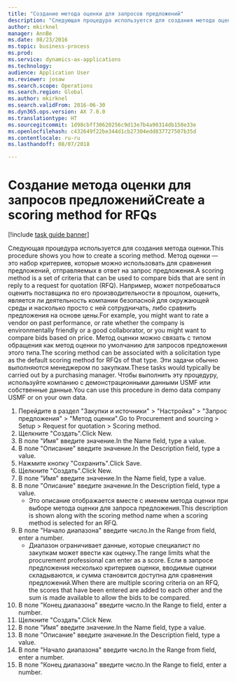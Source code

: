 ```yaml
--- 
title: "Создание метода оценки для запросов предложений"
description: "Следующая процедура используется для создания метода оценки."
author: mkirknel
manager: AnnBe
ms.date: 08/23/2016
ms.topic: business-process
ms.prod: 
ms.service: dynamics-ax-applications
ms.technology: 
audience: Application User
ms.reviewer: josaw
ms.search.scope: Operations
ms.search.region: Global
ms.author: mkirknel
ms.search.validFrom: 2016-06-30
ms.dyn365.ops.version: AX 7.0.0
ms.translationtype: HT
ms.sourcegitcommit: 1d98cbff30620256c9d13e7b4a90314db150e33e
ms.openlocfilehash: c432649f22be344d1cb27304edd837727507b35d
ms.contentlocale: ru-ru
ms.lasthandoff: 08/07/2018

---
```

# <a name="create-a-scoring-method-for-rfqs"></a><span data-ttu-id="aa501-103">Создание метода оценки для запросов предложений</span><span class="sxs-lookup"><span data-stu-id="aa501-103">Create a scoring method for RFQs</span></span>

[!include [task guide banner](../../includes/task-guide-banner.md)]

<span data-ttu-id="aa501-104">Следующая процедура используется для создания метода оценки.</span><span class="sxs-lookup"><span data-stu-id="aa501-104">This procedure shows you how to create a scoring method.</span></span> <span data-ttu-id="aa501-105">Метод оценки — это набор критериев, которые можно использовать для сравнения предложений, отправляемых в ответ на запрос предложения.</span><span class="sxs-lookup"><span data-stu-id="aa501-105">A scoring method is a set of criteria that can be used to compare bids that are sent in reply to a request for quotation (RFQ).</span></span> <span data-ttu-id="aa501-106">Например, может потребоваться оценить поставщика по его производительности в прошлом, оценить, является ли деятельность компании безопасной для окружающей среды и насколько просто с ней сотрудничать, либо сравнить предложения на основе цены.</span><span class="sxs-lookup"><span data-stu-id="aa501-106">For example, you might want to rate a vendor on past performance, or rate whether the company is environmentally friendly or a good collaborator, or you might want to compare bids based on price.</span></span> <span data-ttu-id="aa501-107">Метод оценки можно связать с типом обращения как метод оценки по умолчанию для запросов предложения этого типа.</span><span class="sxs-lookup"><span data-stu-id="aa501-107">The scoring method can be associated with a solicitation type as the default scoring method for RFQs of that type.</span></span> <span data-ttu-id="aa501-108">Эти задачи обычно выполняются менеджером по закупкам.</span><span class="sxs-lookup"><span data-stu-id="aa501-108">These tasks would typically be carried out by a purchasing manager.</span></span> <span data-ttu-id="aa501-109">Чтобы выполнить эту процедуру, используйте компанию с демонстрационными данными USMF или собственные данные.</span><span class="sxs-lookup"><span data-stu-id="aa501-109">You can use this procedure in demo data company USMF or on your own data.</span></span>

1. <span data-ttu-id="aa501-110">Перейдите в раздел "Закупки и источники" > "Настройка" > "Запрос предложения" > "Метод оценки".</span><span class="sxs-lookup"><span data-stu-id="aa501-110">Go to Procurement and sourcing > Setup > Request for quotation > Scoring method.</span></span>
2. <span data-ttu-id="aa501-111">Щелкните "Создать".</span><span class="sxs-lookup"><span data-stu-id="aa501-111">Click New.</span></span>
3. <span data-ttu-id="aa501-112">В поле "Имя" введите значение.</span><span class="sxs-lookup"><span data-stu-id="aa501-112">In the Name field, type a value.</span></span>
4. <span data-ttu-id="aa501-113">В поле "Описание" введите значение.</span><span class="sxs-lookup"><span data-stu-id="aa501-113">In the Description field, type a value.</span></span>
5. <span data-ttu-id="aa501-114">Нажмите кнопку "Сохранить".</span><span class="sxs-lookup"><span data-stu-id="aa501-114">Click Save.</span></span>
6. <span data-ttu-id="aa501-115">Щелкните "Создать".</span><span class="sxs-lookup"><span data-stu-id="aa501-115">Click New.</span></span>
7. <span data-ttu-id="aa501-116">В поле "Имя" введите значение.</span><span class="sxs-lookup"><span data-stu-id="aa501-116">In the Name field, type a value.</span></span>
8. <span data-ttu-id="aa501-117">В поле "Описание" введите значение.</span><span class="sxs-lookup"><span data-stu-id="aa501-117">In the Description field, type a value.</span></span>
    * <span data-ttu-id="aa501-118">Это описание отображается вместе с именем метода оценки при выборе метода оценки для запроса предложения.</span><span class="sxs-lookup"><span data-stu-id="aa501-118">This description is shown along with the scoring method name when a scoring method is selected for an RFQ.</span></span>  
9. <span data-ttu-id="aa501-119">В поле "Начало диапазона" введите число.</span><span class="sxs-lookup"><span data-stu-id="aa501-119">In the Range from field, enter a number.</span></span>
    * <span data-ttu-id="aa501-120">Диапазон ограничивает данные, которые специалист по закупкам может ввести как оценку.</span><span class="sxs-lookup"><span data-stu-id="aa501-120">The range limits what the procurement professional can enter as a score.</span></span> <span data-ttu-id="aa501-121">Если в запросе предложения несколько критериев оценки, вводимые оценки складываются, и сумма становится доступна для сравнения предложений.</span><span class="sxs-lookup"><span data-stu-id="aa501-121">When there are multiple scoring criteria on an RFQ, the scores that have been entered are added to each other and the sum is made available to allow the bids to be compared.</span></span>  
10. <span data-ttu-id="aa501-122">В поле "Конец диапазона" введите число.</span><span class="sxs-lookup"><span data-stu-id="aa501-122">In the Range to field, enter a number.</span></span>
11. <span data-ttu-id="aa501-123">Щелкните "Создать".</span><span class="sxs-lookup"><span data-stu-id="aa501-123">Click New.</span></span>
12. <span data-ttu-id="aa501-124">В поле "Имя" введите значение.</span><span class="sxs-lookup"><span data-stu-id="aa501-124">In the Name field, type a value.</span></span>
13. <span data-ttu-id="aa501-125">В поле "Описание" введите значение.</span><span class="sxs-lookup"><span data-stu-id="aa501-125">In the Description field, type a value.</span></span>
14. <span data-ttu-id="aa501-126">В поле "Начало диапазона" введите число.</span><span class="sxs-lookup"><span data-stu-id="aa501-126">In the Range from field, enter a number.</span></span>
15. <span data-ttu-id="aa501-127">В поле "Конец диапазона" введите число.</span><span class="sxs-lookup"><span data-stu-id="aa501-127">In the Range to field, enter a number.</span></span>


